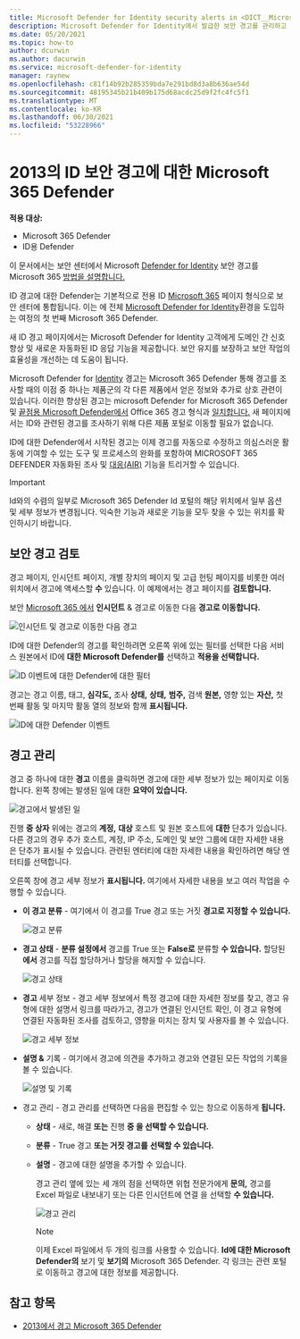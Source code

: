 ```yaml
---
title: Microsoft Defender for Identity security alerts in <DICT__Microsoft⚐365⚐Defender>Microsoft 365 Defender</DICT__Microsoft⚐365⚐Defender>
description: Microsoft Defender for Identity에서 발급한 보안 경고를 관리하고 검토하는 방법을 Microsoft 365 Defender
ms.date: 05/20/2021
ms.topic: how-to
author: dcurwin
ms.author: dacurwin
ms.service: microsoft-defender-for-identity
manager: raynew
ms.openlocfilehash: c81f14b92b285359bda7e291bd8d3a8b636ae54d
ms.sourcegitcommit: 48195345b21b409b175d68acdc25d9f2fc4fc5f1
ms.translationtype: MT
ms.contentlocale: ko-KR
ms.lasthandoff: 06/30/2021
ms.locfileid: "53228966"
---
```

# <a name="defender-for-identity-security-alerts-in-microsoft-365-defender"></a>2013의 ID 보안 경고에 대한 Microsoft 365 Defender

**적용 대상:**

- Microsoft 365 Defender
- ID용 Defender

이 문서에서는 보안 센터에서 Microsoft [Defender for Identity](/defender-for-identity) 보안 경고를 Microsoft 365 [방법을 설명합니다.](/microsoft-365/security/defender/overview-security-center)

ID 경고에 대한 Defender는 기본적으로 전용 ID [Microsoft 365](https://security.microsoft.com) 페이지 형식으로 보안 센터에 통합됩니다. 이는 에 전체 [Microsoft Defender for Identity](/defender-for-identity/defender-for-identity-in-microsoft-365-defender)환경을 도입하는 여정의 첫 번째 Microsoft 365 Defender.

새 ID 경고 페이지에서는 Microsoft Defender for Identity 고객에게 도메인 간 신호 향상 및 새로운 자동화된 ID 응답 기능을 제공합니다. 보안 유지를 보장하고 보안 작업의 효율성을 개선하는 데 도움이 됩니다.

Microsoft Defender for [Identity](/microsoft-365/security/defender/microsoft-365-defender) 경고는 Microsoft 365 Defender 통해 경고를 조사할 때의 이점 중 하나는 제품군의 각 다른 제품에서 얻은 정보와 추가로 상호 관련이 있습니다. 이러한 향상된 경고는 microsoft Defender for Microsoft 365 Defender 및 [끝점용 Microsoft Defender에서](/microsoft-365/security/office-365-security) Office 365 경고 형식과 [일치합니다.](/microsoft-365/security/defender-endpoint) 새 페이지에서는 ID와 관련된 경고를 조사하기 위해 다른 제품 포털로 이동할 필요가 없습니다.

ID에 대한 Defender에서 시작된 경고는 이제 경고를 자동으로 수정하고 의심스러운 활동에 기여할 수 있는 도구 및 프로세스의 완화를 포함하여 MICROSOFT 365 DEFENDER 자동화된 조사 및 [대응(AIR)](/microsoft-365/security/defender/m365d-autoir) 기능을 트리거할 수 있습니다.

> [!IMPORTANT]
> Id와의 수렴의 일부로 Microsoft 365 Defender Id 포털의 해당 위치에서 일부 옵션 및 세부 정보가 변경됩니다. 익숙한 기능과 새로운 기능을 모두 찾을 수 있는 위치를 확인하시기 바랍니다.

## <a name="review-security-alerts"></a>보안 경고 검토

경고 페이지, 인시던트 페이지,  개별 장치의  페이지 및 고급 헌팅 페이지를 비롯한 여러 위치에서 경고에 액세스할 **수** 있습니다.  이 예제에서는 경고 페이지를 **검토합니다.**

보안 [Microsoft 365 에서](https://security.microsoft.com/) **인시던트** & 경고로 이동한 다음 **경고로 이동합니다.**

![인시던트 및 경고로 이동한 다음 경고](../../media/defender-identity/incidents-alerts.png)

ID에 대한 Defender의 경고를 확인하려면 오른쪽 위에 있는  필터를 선택한 다음 서비스 원본에서 ID에 **대한 Microsoft Defender를** 선택하고 **적용을 선택합니다.**

![ID 이벤트에 대한 Defender에 대한 필터](../../media/defender-identity/filter-defender-for-identity.png)

경고는 경고 이름, 태그, **심각도,** 조사  **상태,** **상태,** **범주,** 검색 **원본,** 영향 있는 **자산,** 첫 번째 활동 및 마지막 활동 열의 정보와 함께 **표시됩니다.** 

![ID에 대한 Defender 이벤트](../../media/defender-identity/filtered-alerts.png)

## <a name="manage-alerts"></a>경고 관리

경고 중 하나에 대한 **경고** 이름을 클릭하면 경고에 대한 세부 정보가 있는 페이지로 이동합니다. 왼쪽 창에는 발생된 일에 대한 **요약이 있습니다.**

![경고에서 발생된 일](../../media/defender-identity/what-happened.png)

진행 **중 상자** 위에는 경고의 **계정,** **대상** 호스트 및 원본 호스트에 **대한** 단추가 있습니다. 다른 경고의 경우 추가 호스트, 계정, IP 주소, 도메인 및 보안 그룹에 대한 자세한 내용은 단추가 표시될 수 있습니다. 관련된 엔터티에 대한 자세한 내용을 확인하려면 해당 엔터티를 선택합니다.

오른쪽 창에 경고 세부 정보가 **표시됩니다.** 여기에서 자세한 내용을 보고 여러 작업을 수행할 수 있습니다.

- **이 경고 분류** - 여기에서 이 경고를 True 경고 또는 거짓 **경고로 지정할** **수 있습니다.**

    ![경고 분류](../../media/defender-identity/classify-alert.png)

- **경고 상태** - **분류 설정에서** 경고를 True 또는 **False로** 분류할 **수 있습니다.** 할당된 **에서** 경고를 직접 할당하거나 할당을 해지할 수 있습니다.

    ![경고 상태](../../media/defender-identity/alert-state.png)

- **경고** 세부 정보 - 경고 세부 정보에서 특정 경고에 대한 자세한 정보를 찾고, 경고 유형에 대한 설명서 링크를 따라가고, 경고가 연결된 인시던트 확인, 이 경고 유형에 연결된 자동화된 조사를 검토하고, 영향을 미치는 장치 및 사용자를 볼 수 있습니다.

    ![경고 세부 정보](../../media/defender-identity/alert-details.png)

- **설명 &** 기록 - 여기에서 경고에 의견을 추가하고 경고와 연결된 모든 작업의 기록을 볼 수 있습니다.

    ![설명 및 기록](../../media/defender-identity/comments-history.png)

- 경고 관리 - 경고 관리를 선택하면 다음을 편집할 수 있는 창으로 이동하게 **됩니다.**
  - **상태** - 새로, 해결 **또는** 진행 **중 을 선택할 수 있습니다.** 
  - **분류** - True 경고 **또는 거짓 경고를** **선택할 수 있습니다.**
  - **설명** - 경고에 대한 설명을 추가할 수 있습니다.

    경고 관리 옆에 있는 세 개의 점을 선택하면 위협 전문가에게 **문의,** 경고를 Excel 파일로 내보내기 또는 다른 인시던트에 연결 을 선택할 **수 있습니다.** 

    ![경고 관리](../../media/defender-identity/manage-alert.png)

    > [!NOTE]
    > 이제 Excel 파일에서 두 개의 링크를 사용할 수 있습니다. **Id에 대한 Microsoft Defender의** 보기 및 **보기의** Microsoft 365 Defender. 각 링크는 관련 포털로 이동하고 경고에 대한 정보를 제공합니다.

## <a name="see-also"></a>참고 항목

- [2013에서 경고 Microsoft 365 Defender](../defender/investigate-alerts.md)
